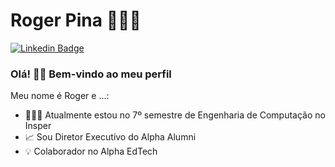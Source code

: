 
<!--
### Hi there 👋
**RogerPina2/RogerPina2** is a ✨ _special_ ✨ repository because its `README.md` (this file) appears on your GitHub profile.

Here are some ideas to get you started:

- 🔭 I’m currently working on ...
- 🌱 I’m currently learning ...
- 👯 I’m looking to collaborate on ...
- 🤔 I’m looking for help with ...
- 💬 Ask me about ...
- 📫 How to reach me: ...
- 😄 Pronouns: ...
- ⚡ Fun fact: ...
-->

# Roger Pina 👨🏾‍💻

[![Linkedin Badge](https://img.shields.io/badge/-LinkedIn-blue?style=flat-square&logo=Linkedin&logoColor=white&link=https://www.linkedin.com/in/roger-pina/)](https://www.linkedin.com/in/roger-pina/)
<!--
[![Youtube Badge](https://img.shields.io/badge/-YouTube-c14438?style=flat-square&logo=YouTube&logoColor=white&link=https://www.youtube.com/user/marcelorde391/)](https://www.youtube.com/user/marcelorde391/)
-->

<!--

### Hellooo! 👋🏾 Welcome to my profile

My name is Roger and ...:

 - 😄 I really like to learn
 - 📊 I'm working with Business Intelligence
 - 📚 Currently studying Azure and LGPD
 - 🌍 And I also like to travel

-->

### Olá! 👋🏾 Bem-vindo ao meu perfil

Meu nome é Roger e ...:

 - 👨🏾‍🎓 Atualmente estou no 7º semestre de Engenharia de Computação no Insper
 - 📈 Sou Diretor Executivo do Alpha Alumni
 - 💡 Colaborador no Alpha EdTech

